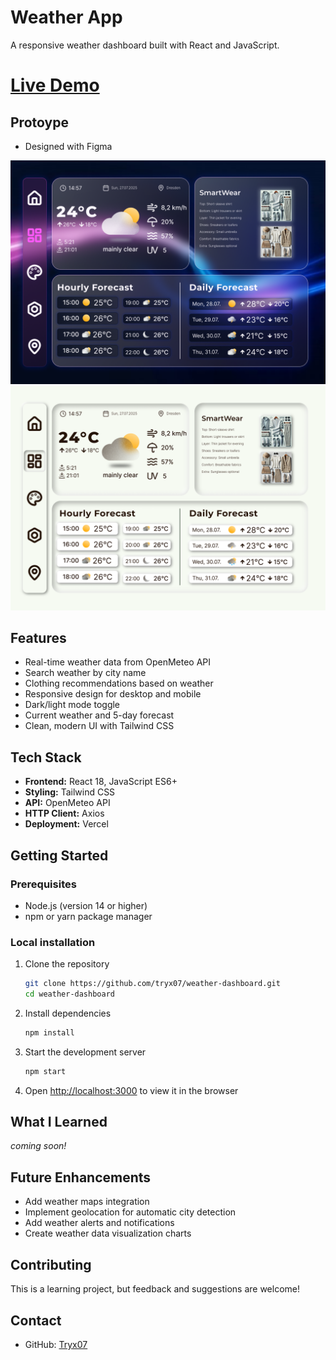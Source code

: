 # Weather App

A responsive weather dashboard built with React and JavaScript.

# [Live Demo](https://weather-dashboard-tryxs-projects-405594af.vercel.app)

## Protoype
- Designed with Figma
  
![Weather Dashboard Prototype Dark](screenshots/dashboard-prototype_dark.png)
![Weather Dashboard Prototype Light](screenshots/dashboard-prototype_light.png)

## Features

- Real-time weather data from OpenMeteo API
- Search weather by city name
- Clothing recommendations based on weather
- Responsive design for desktop and mobile
- Dark/light mode toggle
- Current weather and 5-day forecast
- Clean, modern UI with Tailwind CSS

## Tech Stack

- **Frontend:** React 18, JavaScript ES6+
- **Styling:** Tailwind CSS
- **API:** OpenMeteo API
- **HTTP Client:** Axios
- **Deployment:** Vercel

## Getting Started

### Prerequisites
- Node.js (version 14 or higher)
- npm or yarn package manager

### Local installation

1. Clone the repository
   ```bash
   git clone https://github.com/tryx07/weather-dashboard.git
   cd weather-dashboard
   ```

2. Install dependencies
   ```bash
   npm install
   ```

3. Start the development server
   ```bash
   npm start
   ```

4. Open [http://localhost:3000](http://localhost:3000) to view it in the browser

## What I Learned

*coming soon!*

## Future Enhancements

- Add weather maps integration
- Implement geolocation for automatic city detection
- Add weather alerts and notifications
- Create weather data visualization charts

## Contributing

This is a learning project, but feedback and suggestions are welcome!

## Contact

- GitHub: [Tryx07](https://github.com/tryx07)
